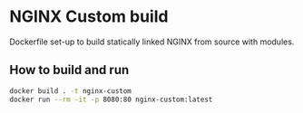 # NGINX Custom build

Dockerfile set-up to build statically linked NGINX from source with modules.

## How to build and run

```bash
docker build . -t nginx-custom
docker run --rm -it -p 8080:80 nginx-custom:latest
```
